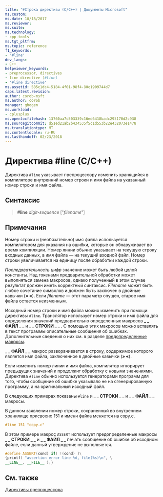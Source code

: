 ```yaml
---
title: "#Строка директивы (C/C++) | Документы Microsoft"
ms.custom: 
ms.date: 10/18/2017
ms.reviewer: 
ms.suite: 
ms.technology:
- cpp-tools
ms.tgt_pltfrm: 
ms.topic: reference
f1_keywords:
- '#line'
dev_langs:
- C++
helpviewer_keywords:
- preprocessor, directives
- line directive (#line)
- '#line directive'
ms.assetid: 585c1dc4-5184-4f01-98f4-80c1909744d7
caps.latest.revision: 
author: corob-msft
ms.author: corob
manager: ghogen
ms.workload:
- cplusplus
ms.openlocfilehash: 13760aa7c503339c16ed6418badc295170d2c938
ms.sourcegitcommit: d51ed21ab2b434535f5c1d553b22e432073e1478
ms.translationtype: MT
ms.contentlocale: ru-RU
ms.lasthandoff: 02/23/2018
---
```

# <a name="line-directive-cc"></a>Директива #line (C/C++)

Директива `#line` указывает препроцессору изменить хранящийся в компиляторе внутренний номер строки и имя файла на указанный номер строки и имя файла.

## <a name="syntax"></a>Синтаксис

> **#line** *digit-sequence* ["*filename*"]

## <a name="remarks"></a>Примечания

Номер строки и (необязательно) имя файла используется компилятором для указания на ошибки, которые он обнаруживает во время компиляции. Номер линии обычно указывает на текущую строку входных данных, а имя файла — на текущий входной файл. Номер строки увеличивается на единицу после обработки каждой строки.

*Последовательность цифр* значение может быть любой целой константы. Над токенами предварительной обработки может выполняться замена макросов, однако полученный в этом случае результат должен иметь корректный синтаксис. *Filename* может быть любое сочетание символов и должен быть заключен в двойные кавычки (**» «**). Если *filename* — этот параметр опущен, старое имя файла остается неизменным.

Исходный номер строки и имя файла можно изменить при помощи директивы `#line`. Транслятор использует номер строки и имя файла для определения значений предварительно определенных макросов **&#95; &#95; ФАЙЛ &#95; &#95;**  и **&#95; &#95; СТРОКИ &#95; &#95;** . С помощью этих макросов можно вставлять в текст программы описательные сообщения об ошибках. Дополнительные сведения о них см. в разделе [предопределенные макросы](../preprocessor/predefined-macros.md).

**&#95; &#95; ФАЙЛ &#95; &#95;**  макрос разворачивается в строку, содержимое которого является имя файла, заключенное в двойные кавычки (**» «**).

Если изменить номер линии и имя файла, компилятор игнорирует предыдущих значений и продолжит обработку с новыми значениями. Директива `#line` обычно используется генераторами программ для того, чтобы сообщение об ошибке указывало не на сгенерированную программу, а на оригинальный исходный файл.

В следующих примерах показаны `#line` и **&#95; &#95; СТРОКИ &#95; &#95;**  и **&#95; &#95; ФАЙЛ &#95; &#95;**  макросы.

В данном заявлении номер строки, сохраненный во внутреннем хранилище присвоено 151 и имени файла меняется на copy.c.

```cpp
#line 151 "copy.c"
```

 В этом примере макрос `ASSERT` использует предопределенные макросы **&#95; &#95; СТРОКИ &#95; &#95;**  и **&#95; &#95; ФАЙЛ &#95; &#95;**  печать сообщение об ошибке об исходном файле, если данный утверждение не выполняется.

```cpp
#define ASSERT(cond) if( !(cond) )\
{printf( "assertion error line %d, file(%s)\n", \
__LINE__, __FILE__ );}
```

## <a name="see-also"></a>См. также

[Директивы препроцессора](../preprocessor/preprocessor-directives.md)